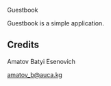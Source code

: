 Guestbook

Guestbook is a simple application.

## Credits
Amatov Batyi Esenovich

<amatov_b@auca.kg>
